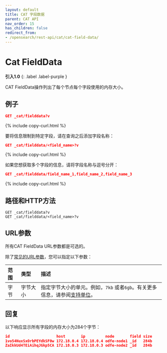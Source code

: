 ```yaml
---
layout: default
title: CAT 字段数据
parent: CAT API
nav_order: 15
has_children: false
redirect_from:
- /opensearch/rest-api/cat/cat-field-data/
---
```


# Cat FieldData
**引入1.0**
{: .label .label-purple }

CAT FieldData操作列出了每个节点每个字段使用的内存大小。

## 例子

```json
GET _cat/fielddata?v
```
{% include copy-curl.html %}

要将信息限制到特定字段，请在查询之后添加字段名称：

```json
GET _cat/fielddata/<field_name>?v
```
{% include copy-curl.html %}

如果您想获取多个字段的信息，请将字段名称与逗号分开：

```json
GET _cat/fielddata/field_name_1,field_name_2,field_name_3
```
{% include copy-curl.html %}

## 路径和HTTP方法

```
GET _cat/fielddata?v
GET _cat/fielddata/<field_name>?v
```

## URL参数

所有CAT FieldData URL参数都是可选的。

除了[常见的URL参数]({{site.url}}{{site.baseurl}}/api-reference/cat/index)，您可以指定以下参数：

范围| 类型| 描述
:--- | :--- | :---
字节| 字节大小| 指定字节大小的单元。例如，`7kb` 或者`6gb`。有关更多信息，请参阅[支持单位]({{site.url}}{{site.baseurl}}/opensearch/units/)。

## 回复

以下响应显示所有字段的内存大小为284个字节：

```json
id                     host       ip         node       field size
1vo54NuxSxOrbPEYdkSF0w 172.18.0.4 172.18.0.4 odfe-node1 _id   284b
ZaIkkUd4TEiAihqJGkp5CA 172.18.0.3 172.18.0.3 odfe-node2 _id   284b
```

